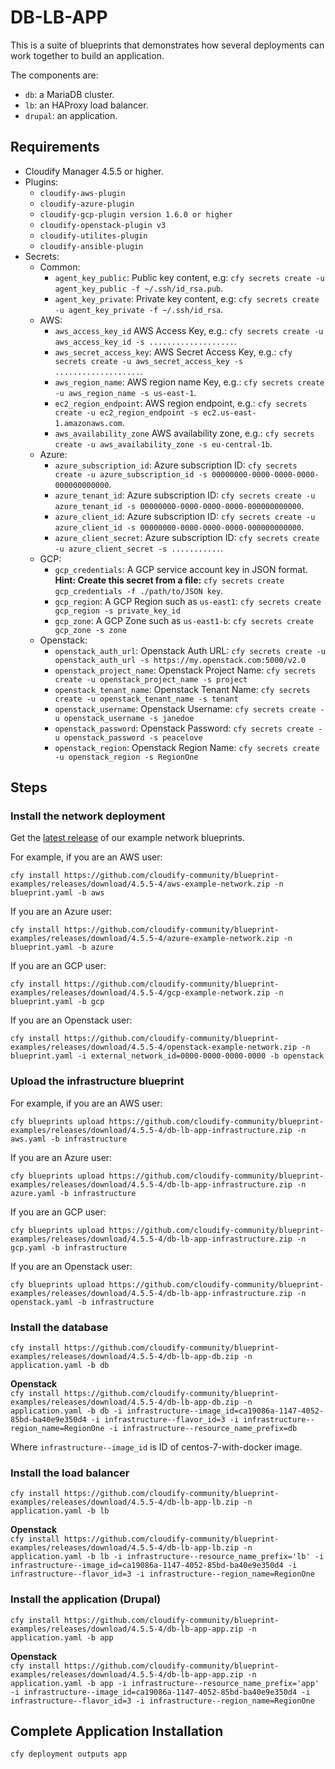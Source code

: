 # DB-LB-APP

This is a suite of blueprints that demonstrates how several deployments can work together to build an application.

The components are:
  - `db`: a MariaDB cluster.
  - `lb`: an HAProxy load balancer.
  - `drupal`: an application.


## Requirements

  - Cloudify Manager 4.5.5 or higher.
  - Plugins:
    - `cloudify-aws-plugin`
    - `cloudify-azure-plugin`
    - `cloudify-gcp-plugin version 1.6.0 or higher `
    - `cloudify-openstack-plugin v3`
    - `cloudify-utilites-plugin`
    - `cloudify-ansible-plugin`
  - Secrets:
    - Common:
      - `agent_key_public`: Public key content, e.g: `cfy secrets create -u agent_key_public -f ~/.ssh/id_rsa.pub`.
      - `agent_key_private`: Private key content, e.g: `cfy secrets create -u agent_key_private -f ~/.ssh/id_rsa`.
    - AWS:
      - `aws_access_key_id` AWS Access Key, e.g.: `cfy secrets create -u aws_access_key_id -s ...................`.
      - `aws_secret_access_key`: AWS Secret Access Key, e.g.: `cfy secrets create -u aws_secret_access_key -s ...................`.
      - `aws_region_name`: AWS region name Key, e.g.: `cfy secrets create -u aws_region_name -s us-east-1`.
      - `ec2_region_endpoint`: AWS region endpoint, e.g.: `cfy secrets create -u ec2_region_endpoint -s ec2.us-east-1.amazonaws.com`.
      - `aws_availability_zone` AWS availability zone, e.g.: `cfy secrets create -u aws_availability_zone -s eu-central-1b`.
    - Azure:
      - `azure_subscription_id`: Azure subscription ID: `cfy secrets create -u azure_subscription_id -s 00000000-0000-0000-0000-000000000000`.
      - `azure_tenant_id`: Azure subscription ID: `cfy secrets create -u azure_tenant_id -s 00000000-0000-0000-0000-000000000000`.
      - `azure_client_id`: Azure subscription ID: `cfy secrets create -u azure_client_id -s 00000000-0000-0000-0000-000000000000`.
      - `azure_client_secret`: Azure subscription ID: `cfy secrets create -u azure_client_secret -s ...........`.
    - GCP:
      - `gcp_credentials`: A GCP service account key in JSON format. **Hint: Create this secret from a file:** `cfy secrets create gcp_credentials -f ./path/to/JSON key`.
      - `gcp_region`: A GCP Region such as `us-east1`: `cfy secrets create gcp_region -s private_key_id`
      - `gcp_zone`: A GCP Zone such as `us-east1-b`: `cfy secrets create gcp_zone -s zone`
    - Openstack:
      - `openstack_auth_url`: Openstack Auth URL: `cfy secrets create -u openstack_auth_url -s https://my.openstack.com:5000/v2.0`
      - `openstack_project_name`: Openstack Project Name: `cfy secrets create -u openstack_project_name -s project`
      - `openstack_tenant_name`: Openstack Tenant Name: `cfy secrets create -u openstack_tenant_name -s tenant`
      - `openstack_username`: Openstack Username: `cfy secrets create -u openstack_username -s janedoe`
      - `openstack_password`: Openstack Password: `cfy secrets create -u openstack_password -s peacelove`
      - `openstack_region`: Openstack Region Name: `cfy secrets create -u openstack_region -s RegionOne`

## Steps

### Install the network deployment

Get the [latest release](https://github.com/cloudify-community/blueprint-examples/releases) of our example network blueprints.

For example, if you are an AWS user:

  `cfy install https://github.com/cloudify-community/blueprint-examples/releases/download/4.5.5-4/aws-example-network.zip -n blueprint.yaml -b aws`

If you are an Azure user:

  `cfy install https://github.com/cloudify-community/blueprint-examples/releases/download/4.5.5-4/azure-example-network.zip -n blueprint.yaml -b azure`

If you are an GCP user:

  `cfy install https://github.com/cloudify-community/blueprint-examples/releases/download/4.5.5-4/gcp-example-network.zip -n blueprint.yaml -b gcp`

If you are an Openstack user:

  `cfy install https://github.com/cloudify-community/blueprint-examples/releases/download/4.5.5-4/openstack-example-network.zip -n blueprint.yaml -i external_network_id=0000-0000-0000-0000 -b openstack`


### Upload the infrastructure blueprint

For example, if you are an AWS user:

  `cfy blueprints upload https://github.com/cloudify-community/blueprint-examples/releases/download/4.5.5-4/db-lb-app-infrastructure.zip -n aws.yaml -b infrastructure`

If you are an Azure user:

  `cfy blueprints upload https://github.com/cloudify-community/blueprint-examples/releases/download/4.5.5-4/db-lb-app-infrastructure.zip -n azure.yaml -b infrastructure`

If you are an GCP user:

  `cfy blueprints upload https://github.com/cloudify-community/blueprint-examples/releases/download/4.5.5-4/db-lb-app-infrastructure.zip -n gcp.yaml -b infrastructure`

If you are an Openstack user:

  `cfy blueprints upload https://github.com/cloudify-community/blueprint-examples/releases/download/4.5.5-4/db-lb-app-infrastructure.zip -n openstack.yaml -b infrastructure`

### Install the database

  `cfy install https://github.com/cloudify-community/blueprint-examples/releases/download/4.5.5-4/db-lb-app-db.zip -n application.yaml -b db`

  **Openstack**\
  `cfy install https://github.com/cloudify-community/blueprint-examples/releases/download/4.5.5-4/db-lb-app-db.zip -n application.yaml -b db -i infrastructure--image_id=ca19086a-1147-4052-85bd-ba40e9e350d4 -i infrastructure--flavor_id=3 -i infrastructure--region_name=RegionOne -i infrastructure--resource_name_prefix=db`

  Where `infrastructure--image_id` is ID of centos-7-with-docker image.
### Install the load balancer

  `cfy install https://github.com/cloudify-community/blueprint-examples/releases/download/4.5.5-4/db-lb-app-lb.zip -n application.yaml -b lb`

  **Openstack**\
  `cfy install https://github.com/cloudify-community/blueprint-examples/releases/download/4.5.5-4/db-lb-app-lb.zip -n application.yaml -b lb -i infrastructure--resource_name_prefix='lb' -i infrastructure--image_id=ca19086a-1147-4052-85bd-ba40e9e350d4 -i infrastructure--flavor_id=3 -i infrastructure--region_name=RegionOne`


### Install the application (Drupal)

  `cfy install https://github.com/cloudify-community/blueprint-examples/releases/download/4.5.5-4/db-lb-app-app.zip -n application.yaml -b app`

  **Openstack**\
  `cfy install https://github.com/cloudify-community/blueprint-examples/releases/download/4.5.5-4/db-lb-app-app.zip -n application.yaml -b app -i infrastructure--resource_name_prefix='app' -i infrastructure--image_id=ca19086a-1147-4052-85bd-ba40e9e350d4 -i infrastructure--flavor_id=3 -i infrastructure--region_name=RegionOne`

  
## Complete Application Installation

  `cfy deployment outputs app`
